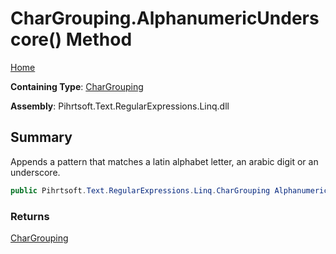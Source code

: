 # CharGrouping\.AlphanumericUnderscore\(\) Method

[Home](../../../../../../README.md)

**Containing Type**: [CharGrouping](../README.md)

**Assembly**: Pihrtsoft\.Text\.RegularExpressions\.Linq\.dll

## Summary

Appends a pattern that matches a latin alphabet letter, an arabic digit or an underscore\.

```csharp
public Pihrtsoft.Text.RegularExpressions.Linq.CharGrouping AlphanumericUnderscore()
```

### Returns

[CharGrouping](../README.md)

